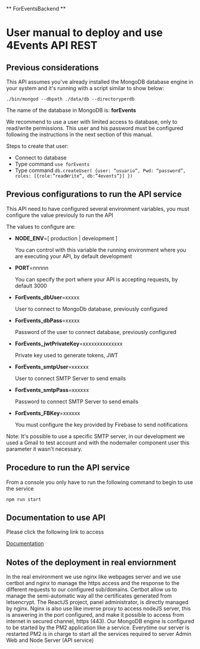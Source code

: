 ** ForEventsBackend **

# User manual to deploy and use 4Events API REST 

## Previous considerations

This API assumes you've already installed the MongoDB database engine in your system and it's running with a script similar to show below:

```
./bin/mongod --dbpath ./data/db --directoryperdb
```

The name of the database in MongoDB is: **forEvents**

We recommend to use a user with limited access to database, only to read/write permissions.
This user and his password must be configured following the instructions in the next section of this manual.

Steps to create that user:

* Connect to database
* Type command ```use forEvents```
* Type command ```db.createUser(
{user: “usuario”,
Pwd: “password”,
roles: [{role:”readWrite”, db:”4events”}]
})```


## Previous configurations to run the API service

This API need to have configured several environment variables, you must configure the value previouly to run the API

The values to configure are:

* **NODE_ENV**=[ production | development ]

  You can control with this variable the running environment where you are executing your API, by default development

* **PORT**=nnnnn

   You can specify the port where your API is accepting requests, by default 3000

* **ForEvents_dbUser**=xxxxx 


	User to connect to MongoDb database, previously configured

*	**ForEvents_dbPass**=xxxxx

	Password of the user to connect database, previously configured
	
*  **ForEvents_jwtPrivateKey**=xxxxxxxxxxxxxx

	Private key used to generate tokens, JWT
	
* **ForEvents_smtpUser**=xxxxxx

	User to connect SMTP Server to send emails
	
*	**ForEvents_smtpPass**=xxxxxx

	Password to connect SMTP Server to send emails

* **ForEvents_FBKey**=xxxxxx

	You must configure the key provided by Firebase to send notifications
		
Note: It's possible to use a specific SMTP server, in our development we used a Gmail to test account and with the nodemailer component user this parameter it wasn't necessary.

## Procedure to run the API service

From a console you only have to run the following command to begin to use the service

```
npm run start
```

## Documentation to use API

Please click the following link to access

[Documentation](https://services.4events.net/apidoc)

## Notes of the deployment in real enviornment

In the real environment we use nginx like webpages server and we use certbot and nginx to manage the https access and the response to the different requests to our configured sub/domains.
Certbot allow us to manage the semi-automatic way all the certificates generated from letsencrypt.
The ReactJS project, panel administrator, is directly managed by nginx.
Nginx is also use like inverse proxy to access nodeJS server, this is answering in the port configured, and make it possible to access from internet in secured channel, https (443).
Our MongoDB engine is configured to be started by the PM2 application like a service.
Everytime our server is restarted PM2 is in charge to start all the services required to server Admin Web and Node Server (API service) 